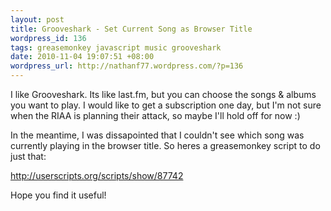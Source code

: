 ```yaml
---
layout: post
title: Grooveshark - Set Current Song as Browser Title
wordpress_id: 136
tags: greasemonkey javascript music grooveshark
date: 2010-11-04 19:07:51 +08:00
wordpress_url: http://nathanf77.wordpress.com/?p=136
---
```

I like Grooveshark. Its like last.fm, but you can choose the songs &amp; albums you want to play. I would like to get a subscription one day, but I'm not sure when the RIAA is planning their attack, so maybe I'll hold off for now :)

In the meantime, I was dissapointed that I couldn't see which song was currently playing in the browser title. So heres a greasemonkey script to do just that:

<a href="http://userscripts.org/scripts/show/87742">http://userscripts.org/scripts/show/87742</a>

Hope you find it useful!

